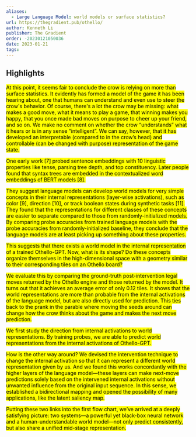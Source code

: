 ```yaml
---
aliases:
  - Large Language Model: world models or surface statistics?
url: https://thegradient.pub/othello/
author: Kenneth Li
publisher: The Gradient
order: -20230121050036
date: 2023-01-21
tags:
---
```


## Highlights
<mark>At this point, it seems fair to conclude the crow is relying on more than surface statistics. It evidently has formed a model of the game it has been hearing about, one that humans can understand and even use to steer the crow's behavior. Of course, there's a lot the crow may be missing: what makes a good move, what it means to play a game, that winning makes you happy, that you once made bad moves on purpose to cheer up your friend, and so on. We make no comment on whether the crow “understands” what it hears or is in any sense “intelligent”. We can say, however, that it has developed an interpretable (compared to in the crow’s head) and controllable (can be changed with purpose) representation of the game state.</mark>

<mark>One early work [7] probed sentence embeddings with 10 linguistic properties like tense, parsing tree depth, and top constituency. Later people found that syntax trees are embedded in the contextualized word embeddings of BERT models [8].</mark>

<mark>They suggest language models can develop world models for very simple concepts in their internal representations (layer-wise activations), such as color [9], direction [10], or track boolean states during synthetic tasks [11]. They found that the representations for different classes of these concepts are easier to separate compared to those from randomly-initialized models. By comparing probe accuracies from trained language models with the probe accuracies from randomly-initialized baseline, they conclude that the language models are at least picking up something about these properties.</mark>

<mark>This suggests that there exists a world model in the internal representation of a trained Othello-GPT. Now, what is its shape? Do these concepts organize themselves in the high-dimensional space with a geometry similar to their corresponding tiles on an Othello board?</mark>

<mark>We evaluate this by comparing the ground-truth post-intervention legal moves returned by the Othello engine and those returned by the model. It turns out that it achieves an average error of only 0.12 tiles. It shows that the world representations are more than probable from the internal activations of the language model, but are also directly used for prediction. This ties back to the prank in the parable where moving the seeds around can change how the crow thinks about the game and makes the next move prediction.</mark>

<mark>We first study the direction from internal activations to world representations. By training probes, we are able to predict world representations from the internal activations of Othello-GPT.</mark>

<mark>How is the other way around? We devised the intervention technique to change the internal activation so that it can represent a different world representation given by us. And we found this works concordantly with the higher layers of the language model—these layers can make next-move predictions solely based on the intervened internal activations without unwanted influence from the original input sequence. In this sense, we established a bidirectional mapping and opened the possibility of many applications, like the latent saliency map.</mark>

<mark>Putting these two links into the first flow chart, we’ve arrived at a deeply satisfying picture: two systems—a powerful yet black-box neural network and a human-understandable world model—not only predict consistently, but also share a unified mid-stage representation.</mark>

